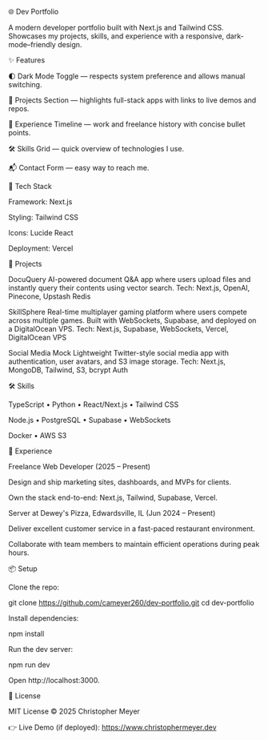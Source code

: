 🌐 Dev Portfolio

A modern developer portfolio built with Next.js and Tailwind CSS.
Showcases my projects, skills, and experience with a responsive, dark-mode–friendly design.

✨ Features

🌓 Dark Mode Toggle — respects system preference and allows manual switching.

📂 Projects Section — highlights full-stack apps with links to live demos and repos.

💼 Experience Timeline — work and freelance history with concise bullet points.

🛠 Skills Grid — quick overview of technologies I use.

📬 Contact Form — easy way to reach me.

🚀 Tech Stack

Framework: Next.js

Styling: Tailwind CSS

Icons: Lucide React

Deployment: Vercel

📂 Projects

DocuQuery
AI-powered document Q&A app where users upload files and instantly query their contents using vector search.
Tech: Next.js, OpenAI, Pinecone, Upstash Redis

SkillSphere
Real-time multiplayer gaming platform where users compete across multiple games. Built with WebSockets, Supabase, and deployed on a DigitalOcean VPS.
Tech: Next.js, Supabase, WebSockets, Vercel, DigitalOcean VPS

Social Media Mock
Lightweight Twitter-style social media app with authentication, user avatars, and S3 image storage.
Tech: Next.js, MongoDB, Tailwind, S3, bcrypt Auth

🛠 Skills

TypeScript • Python • React/Next.js • Tailwind CSS

Node.js • PostgreSQL • Supabase • WebSockets

Docker • AWS S3

💼 Experience

Freelance Web Developer (2025 – Present)

Design and ship marketing sites, dashboards, and MVPs for clients.

Own the stack end-to-end: Next.js, Tailwind, Supabase, Vercel.

Server at Dewey's Pizza, Edwardsville, IL (Jun 2024 – Present)

Deliver excellent customer service in a fast-paced restaurant environment.

Collaborate with team members to maintain efficient operations during peak hours.

📦 Setup

Clone the repo:

git clone https://github.com/cameyer260/dev-portfolio.git
cd dev-portfolio


Install dependencies:

npm install


Run the dev server:

npm run dev


Open http://localhost:3000.

📜 License

MIT License © 2025 Christopher Meyer

👉 Live Demo (if deployed): https://www.christophermeyer.dev
